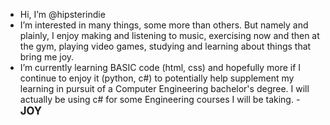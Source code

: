 
- Hi, I’m @hipsterindie
- I’m interested in many things, some more than others. But namely and plainly, I enjoy making and listening to music, exercising now and then at the gym, playing video games, studying and learning about things that bring me joy.
- I’m currently learning BASIC code (html, css) and hopefully more if I continue to enjoy it (python, c#) to potentially help supplement my learning in pursuit of a Computer Engineering bachelor's degree. I will actually be using c# for some Engineering courses I will be taking. 
-<big><b>JOY</b></big>

<!---
hipsterindie/hipsterindie is a ✨ special ✨ repository because its `README.md` (this file) appears on your GitHub profile.
You can click the Preview link to take a look at your changes.
--->
